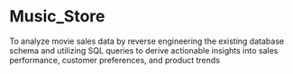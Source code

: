 # Music_Store
To analyze movie sales data by reverse engineering the existing database schema and utilizing SQL queries to derive actionable insights into sales performance, customer preferences, and product trends
